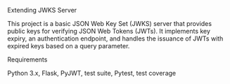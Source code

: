 Extending JWKS Server

This project is a basic JSON Web Key Set (JWKS) server that provides public keys for verifying JSON Web Tokens (JWTs). It implements key expiry, an authentication endpoint, and handles the issuance of JWTs with expired keys based on a query parameter.

Requirements

Python 3.x,
Flask,
PyJWT,
test suite,
Pytest,
test coverage
